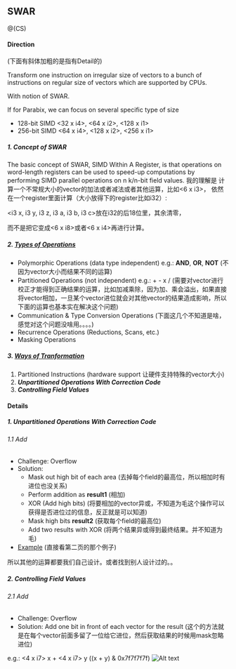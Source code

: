 ## SWAR

@(CS)

#### Direction

(下面有斜体加粗的是指有Detail的)

Transform one instruction on irregular size of vectors to a bunch of instructions on regular size of vectors which are supported by CPUs.

With notion of SWAR.

If for Parabix, we can focus on several specific type of size
* 128-bit SIMD <32 x i4>, <64 x i2>, <128 x i1>
* 256-bit SIMD <64 x i4>, <128 x i2>, <256 x i1>

##### 1. Concept of SWAR
The basic concept of SWAR, SIMD Within A Register, is that operations on word-length registers can be used to speed-up computations by performing SIMD parallel operations on n k/n-bit field values.
我的理解是 计算一个不常规大小的vector的加法或者减法或者其他运算，比如<6 x i3>， 依然在一个register里面计算（大小放得下的register比如i32）:

<i3 x, i3 y, i3 z, i3 a, i3 b, i3 c>放在i32的后18位里，其余清零，

而不是把它变成<6 x i8>或者<6 x i4>再进行计算。

##### 2. [Types of Operations](http://www.phys.aoyama.ac.jp/~w3-furu/aoyama+/Tech_notes/adaptor_doc/Users_Guide.pdf)
* Polymorphic Operations (data type independent) e.g.: **AND**, **OR**, **NOT** (不因为vector大小而结果不同的运算)
* Partitioned Operations (not independent) e.g.: + - x / (需要对vector进行校正才能得到正确结果的运算，比如加减乘除，因为加、乘会溢出，如果直接将vector相加，一旦某个vector进位就会对其他vector的结果造成影响，所以下面的运算也基本实在解决这个问题)
* Communication & Type Conversion Operations (下面这几个不知道是啥，感觉对这个问题没啥用。。。。)
* Recurrence Operations (Reductions, Scans, etc.)
* Masking Operations

##### 3. [Ways of Tranformation](https://www.tldp.org/HOWTO/Parallel-Processing-HOWTO-4.html)
1. Partitioned Instructions (hardware support 让硬件支持特殊的vector大小)
2. ***Unpartitioned Operations With Correction Code***
3. ***Controlling Field Values***

#### Details
##### 1. Unpartitioned Operations With Correction Code
###### 1.1 Add
* Challenge: Overflow
* Solution:
	* Mask out high bit of each area (去掉每个field的最高位，所以相加时有进位也没关系)
	* Perform addition as **result1** (相加)
	* XOR (Add high bits) (将要相加的vector异或，不知道为毛这个操作可以获得是否进位过的信息，反正就是可以知道)
	* Mask high bits **result2** (获取每个field的最高位)
	* Add two results with XOR (将两个结果异或得到最终结果。并不知道为毛)
* [Example](https://coursys.sfu.ca/2016sp-cmpt-886-g2/pages/SWAR-Example1/view) (直接看第二页的那个例子)

所以其他的运算都要我们自己设计。或者找到别人设计过的。。

##### 2. Controlling Field Values
###### 2.1 Add
* Challenge: Overflow
* Solution: Add one bit in front of each vector for the result (这个的方法就是在每个vector前面多留了一位给它进位，然后获取结果的时候用mask忽略进位)

e.g.: <4 x i7> x + <4 x i7> y
((x + y) & 0x7f7f7f7f)
![Alt text](./1518093676456.png)
